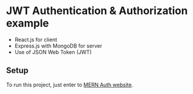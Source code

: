# JWT Authentication & Authorization example

- React.js for client
- Express.js with MongoDB for server
- Use of JSON Web Token (JWT)

## Setup

To run this project, just enter to [MERN Auth website](https://davinez-mern-auth.netlify.app).
